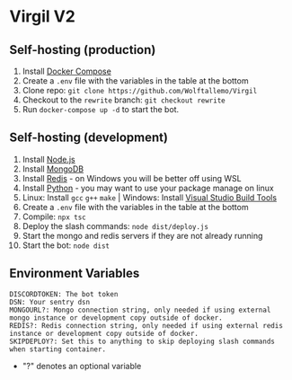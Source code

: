 # Virgil V2

## Self-hosting (production)
1. Install [Docker Compose](https://docs.docker.com/compose/install/)
2. Create a `.env` file with the variables in the table at the bottom
3. Clone repo: `git clone https://github.com/Wolftallemo/Virgil`
4. Checkout to the `rewrite` branch: `git checkout rewrite`
5. Run `docker-compose up -d` to start the bot.

## Self-hosting (development)
1. Install [Node.js](https://nodejs.org/en/download/current)
2. Install [MongoDB](https://www.mongodb.com/try/download/community)
3. Install [Redis](https://redis.io/download) - on Windows you will be better off using WSL
4. Install [Python](https://www.python.org) - you may want to use your package manage on linux
5. Linux: Install `gcc` `g++` `make` | Windows: Install [Visual Studio Build Tools](https://visualstudio.microsoft.com/thank-you-downloading-visual-studio/?sku=BuildTools&rel=16)
6. Create a `.env` file with the variables in the table at the bottom
7. Compile: `npx tsc`
8. Deploy the slash commands: `node dist/deploy.js`
9. Start the mongo and redis servers if they are not already running
10. Start the bot: `node dist`

## Environment Variables
```
DISCORDTOKEN: The bot token
DSN: Your sentry dsn
MONGOURL?: Mongo connection string, only needed if using external mongo instance or development copy outside of docker.
REDIS?: Redis connection string, only needed if using external redis instance or development copy outside of docker.
SKIPDEPLOY?: Set this to anything to skip deploying slash commands when starting container.
```
- "?" denotes an optional variable